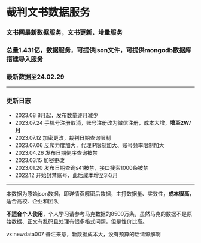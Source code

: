 # 裁判文书数据服务

### 文书网最新数据服务，文书更新，增量服务
### 总量1.431亿，数据服务，可提供json文件，可提供mongodb数据库搭建导入服务
### 最新数据至24.02.29


---
### 更新日志

* 2023.08 8月起，发布数量逐月减少
* 2023.07.24 手机号注册取消，账号注册改为微信注册，成本大增，<strong>增至2W/月</strong>
* 2023.07.12 加密更改，裁判日期查询限制
* 2023.07.06 反爬力度加大，代理IP限制加大、账号频率限制加大
* 2023.04.26 发布日期倒序查询被禁
* 2023.03.15 加密更改
* 2023.01.20 发布日期查询s41被禁，接口搜索1000条被禁
* 2022.12 开始封禁账号，此后成本增至3K/月
---

本数据为原始json数据，即详情页解密后数据，主打数据量、实效性，<strong>成本很高</strong>，适合高校、企业和团队

<strong>不适合个人使用</strong>，个人学习请参考马克数据的8500万条，虽然马克的数据不是原始数据、正文有乱码且处理有很多格式问题，但是性价比高。

vx:newdata007 备注来意，新数据成本大，没有预算的话请谅解啊
